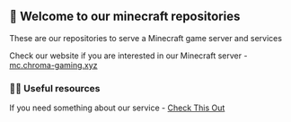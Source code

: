 ## 👋 Welcome to our minecraft repositories

<!--

**Here are some ideas to get you started:**

🙋‍♀️ A short introduction - what is your organization all about?
🌈 Contribution guidelines - how can the community get involved?
👩‍💻 Useful resources - where can the community find your docs? Is there anything else the community should know?
🍿 Fun facts - what does your team eat for breakfast?
🧙 Remember, you can do mighty things with the power of [Markdown](https://docs.github.com/github/writing-on-github/getting-started-with-writing-and-formatting-on-github/basic-writing-and-formatting-syntax)
-->

These are our repositories to serve a Minecraft game server and services

Check our website if you are interested in our Minecraft server - [mc.chroma-gaming.xyz](https://mc.chroma-gaming.xyz)

### 👩‍💻 Useful resources
If you need something about our service - [Check This Out](https://mc.chroma-gaming.xyz/wiki)
